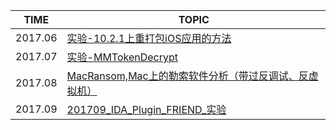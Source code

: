 | TIME      | TOPIC                                    |
| --------- | ---------------------------------------- |
| 2017.06 | [实验-10.2.1上重打包iOS应用的方法](./实验-10.2.1上重打包iOS应用的方法/) |
| 2017.07   | [实验-MMTokenDecrypt](./实验-MMTokenDecrypt/) |
| 2017.08   | [MacRansom,Mac上的勒索软件分析（带过反调试、反虚拟机）](./MacRansom%2CMac上的勒索软件分析（带过反调试、反虚拟机）/) |
| 2017.09   | [201709_IDA_Plugin_FRIEND_实验](./201709_IDA_Plugin_FRIEND_实验/) |
